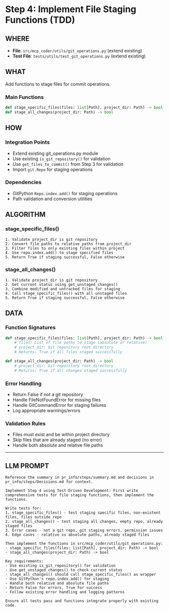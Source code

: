 # Step 4: Implement File Staging Functions (TDD)

## WHERE
- **File**: `src/mcp_coder/utils/git_operations.py` (extend existing)
- **Test File**: `tests/utils/test_git_operations.py` (extend existing)

## WHAT
Add functions to stage files for commit operations.

### Main Functions
```python
def stage_specific_files(files: list[Path], project_dir: Path) -> bool
def stage_all_changes(project_dir: Path) -> bool
```

## HOW
### Integration Points
- Extend existing git_operations.py module
- Use existing `is_git_repository()` for validation
- Use `get_files_to_commit()` from Step 3 for validation
- Import `git.Repo` for staging operations

### Dependencies
- GitPython `Repo.index.add()` for staging operations
- Path validation and conversion utilities

## ALGORITHM
### stage_specific_files()
```
1. Validate project_dir is git repository 
2. Convert file paths to relative paths from project_dir
3. Filter files to only existing files within project
4. Use repo.index.add() to stage specified files
5. Return True if staging successful, False otherwise
```

### stage_all_changes()
```
1. Validate project_dir is git repository
2. Get current status using get_unstaged_changes()
3. Combine modified and untracked files for staging
4. Call stage_specific_files() with all unstaged files
5. Return True if staging successful, False otherwise
```

## DATA
### Function Signatures
```python
def stage_specific_files(files: list[Path], project_dir: Path) -> bool
    # files: List of file paths to stage (absolute or relative)
    # project_dir: Git repository root directory
    # Returns: True if all files staged successfully

def stage_all_changes(project_dir: Path) -> bool  
    # project_dir: Git repository root directory
    # Returns: True if all changes staged successfully
```

### Error Handling
- Return False if not a git repository
- Handle FileNotFoundError for missing files
- Handle GitCommandError for staging failures
- Log appropriate warnings/errors

### Validation Rules
- Files must exist and be within project directory
- Skip files that are already staged (no error)
- Handle both absolute and relative file paths

---

## LLM PROMPT
```
Reference the summary in pr_info/steps/summary.md and decisions in pr_info/steps/Decisions.md for context.

Implement Step 4 using Test-Driven Development: First write comprehensive tests for file staging functions, then implement the functions.

Write tests for:
1. stage_specific_files() - test staging specific files, non-existent files, files outside repo
2. stage_all_changes() - test staging all changes, empty repo, already staged files  
3. Error cases - not a git repo, git staging errors, permission issues
4. Edge cases - relative vs absolute paths, already staged files

Then implement the functions in src/mcp_coder/utils/git_operations.py:
- stage_specific_files(files: list[Path], project_dir: Path) -> bool
- stage_all_changes(project_dir: Path) -> bool

Key requirements:
- Use existing is_git_repository() for validation
- Use get_unstaged_changes() to check current status  
- stage_all_changes() should call stage_specific_files() as wrapper
- Use GitPython's repo.index.add() for staging
- Handle both relative and absolute file paths
- Return False for errors, True for success
- Follow existing error handling and logging patterns

Ensure all tests pass and functions integrate properly with existing code.
```
